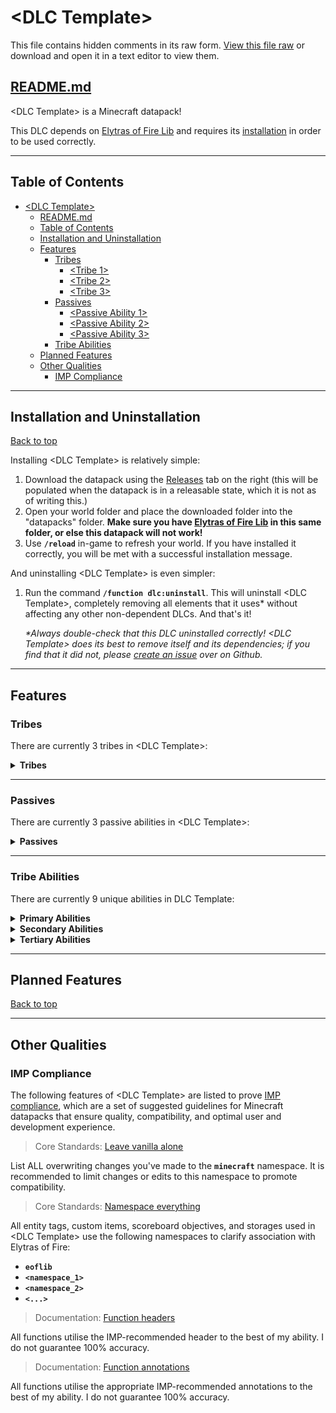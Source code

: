# \<DLC Template>

This file contains hidden comments in its raw form. [View this file raw](https://raw.githubusercontent.com/iHeronGH/DLC-Template/main/readme.md) or download and open it in a text editor to view them.

## [README.md](#readmemd)

[//]: # (This is where you can describe your datapack. Explain that it depends on the Elytras of Fire library in order to work, along with a small summary on the datapack.)

\<DLC Template> is a Minecraft datapack!

This DLC depends on [Elytras of Fire Lib](https://github.com/iHeronGH/Elytras-of-Fire-Lib) and requires its [installation](#installation-and-uninstallation) in order to be used correctly.

---

## Table of Contents

- [\<DLC Template\>](#dlc-template)
  - [README.md](#readmemd)
  - [Table of Contents](#table-of-contents)
  - [Installation and Uninstallation](#installation-and-uninstallation)
  - [Features](#features)
    - [Tribes](#tribes)
      - [\<Tribe 1\>](#tribe-1)
      - [\<Tribe 2\>](#tribe-2)
      - [\<Tribe 3\>](#tribe-3)
    - [Passives](#passives)
      - [\<Passive Ability 1\>](#passive-ability-1)
      - [\<Passive Ability 2\>](#passive-ability-2)
      - [\<Passive Ability 3\>](#passive-ability-3)
    - [Tribe Abilities](#tribe-abilities)
  - [Planned Features](#planned-features)
  - [Other Qualities](#other-qualities)
    - [IMP Compliance](#imp-compliance)

---

## Installation and Uninstallation

[Back to top](#)

[//]: # (Under the Installation section, explain how to best or most easily download and install your datapack. Typically this will be by downloading the repository as a .zip, or can be via the Releases tab on the right of the main repository page.)

Installing \<DLC Template> is relatively simple:

1. Download the datapack using the [Releases](https://github.com/iHeronGH/DLC-Template/releases) tab on the right (this will be populated when the datapack is in a releasable state, which it is not as of writing this.)
2. Open your world folder and place the downloaded folder into the "datapacks" folder. **Make sure you have [Elytras of Fire Lib](https://github.com/iHeronGH/Elytras-of-Fire-Lib) in this same folder, or else this datapack will not work!**
3. Use **`/reload`** in-game to refresh your world. If you have installed it correctly, you will be met with a successful installation message.

[//]: # (DEVELOPERS!!! This is very important! ALWAYS, ALWAYS, ALWAYS ensure that your DLC uninstalls COMPLETELY AND ENTIRELY. Leaving remnants of your datapack is 1. unprofessional, 2. messy, and 3. confusing for everyone involved. It makes updating your datapack for you and your users extremely hasslesome as it's nigh unpredictable to recognise and clean after an update is pushed, so ALWAYS ENSURE YOUR UNINSTALL METHODS FUNCTIONS CORRECTLY!)

And uninstalling \<DLC Template> is even simpler:

1. Run the command **`/function dlc:uninstall`**. This will uninstall \<DLC Template>, completely removing all elements that it uses\* without affecting any other non-dependent DLCs. And that's it!

    *\*Always double-check that this DLC uninstalled correctly! \<DLC Template> does its best to remove itself and its dependencies; if you find that it did not, please [create an issue](https://github.com/<username>/<repository>/issues) over on Github.*

---

## Features

[//]: # (The Features page will describe the... well, different features in your datapack. By default the included feature sub-headings are Tribes and Abilities, but others can be included or left out as you see fit.)

### Tribes

[//]: # (Here you will detail the tribes that are included in your datapack. It is recommended to list their passive AND active attributes, but any other information you feel can be included is excellent as well.)

There are currently 3 tribes in \<DLC Template>:

<details>

**<summary>Tribes</summary>**

#### <Tribe 1>

Passive Abilities: [<Passive Ability 1>](#passive-ability-1)<br>
Primary Ability: [<Primary Ability 1>](#tribe-abilities)<br>
Secondary Ability: [<Secondary Ability 1>](#tribe-abilities)<br>
Tertiary Ability: [<Tertiary Ability 1>](#tribe-abilities)

Innate Attributes:

- Effect 1
- Effect 2
- Effect 3

#### <Tribe 2>

Passive Abilities: [<Passive Ability 2>](#passive-ability-2)<br>
Primary Ability: [<Primary Ability 2>](#tribe-abilities)<br>
Secondary Ability: [<Secondary Ability 2>](#tribe-abilities)<br>
Tertiary Ability: [<Tertiary Ability 2>](#tribe-abilities)

Innate Attributes:

- Effect 1
- Effect 2
- Effect 3

#### <Tribe 3>

Passive Abilities: [<Passive Ability 3>](#passive-ability-3)<br>
Primary Ability: [<Primary Ability 3>](#tribe-abilities)<br>
Secondary Ability: [<Secondary Ability 3>](#tribe-abilities)<br>
Tertiary Ability: [<Tertiary Ability 3>](#tribe-abilities)

Innate Attributes:

- Effect 1
- Effect 2
- Effect 3

</details>

---

### Passives

There are currently 3 passive abilities in \<DLC Template>:

<details>

**<summary> Passives </summary>**

[Back to top](#)

#### <Passive Ability 1>

<Passive Ability 1> is a [<Tribe 1>](#tribe-1) passive ability.

| Level | Activation | Effect | Charge Duration | Cooldown |
| :---: | :--------: | :----: | :-------------: | :------: |
|   1   |    ---     |  ---   |       ---       |   ---    |
|   2   |    ---     |  ---   |       ---       |   ---    |
|   3   |    ---     |  ---   |       ---       |   ---    |

#### <Passive Ability 2>

<Passive Ability 2> is a [<Tribe 2>](#tribe-2) passive ability.

| Level | Activation | Effect | Charge Duration | Cooldown |
| :---: | :--------: | :----: | :-------------: | :------: |
|   1   |    ---     |  ---   |       ---       |   ---    |
|   2   |    ---     |  ---   |       ---       |   ---    |
|   3   |    ---     |  ---   |       ---       |   ---    |

#### <Passive Ability 3>

<Passive Ability 3> is a [<Tribe 3>](#tribe-3) passive ability.

| Level | Activation | Effect | Charge Duration | Cooldown |
| :---: | :--------: | :----: | :-------------: | :------: |
|   1   |    ---     |  ---   |       ---       |   ---    |
|   2   |    ---     |  ---   |       ---       |   ---    |
|   3   |    ---     |  ---   |       ---       |   ---    |

</details>

---

### Tribe Abilities

[//]: # (This section is for describing the details of your datapack's abilities. It is recommended to list how many there are along with their effects and other information about them.)

There are currently 9 unique abilities in DLC Template:

<details>

**<summary> Primary Abilities </summary>**

[Back to top](#)

|       Ability       |        Tribes         | Cooldown | Activation | Self Effects | Enemy Effects |
| :-----------------: | :-------------------: | :------: | :--------: | :----------: | :-----------: |
| <Primary Ability 1> | [<Tribe 1>](#tribe-1) |   ---    |    ---     |     ---      |      ---      |
| <Primary Ability 2> | [<Tribe 2>](#tribe-2) |   ---    |    ---     |     ---      |      ---      |
| <Primary Ability 3> | [<Tribe 3>](#tribe-3) |   ---    |    ---     |     ---      |      ---      |

</details>

<details>

**<summary> Secondary Abilities </summary>**

[Back to top](#)

|        Ability        |        Tribes         | Cooldown | Activation | Self Effects | Enemy Effects |
| :-------------------: | :-------------------: | :------: | :--------: | :----------: | :-----------: |
| <Secondary Ability 1> | [<Tribe 1>](#tribe-1) |   ---    |    ---     |     ---      |      ---      |
| <Secondary Ability 2> | [<Tribe 2>](#tribe-2) |   ---    |    ---     |     ---      |      ---      |
| <Secondary Ability 3> | [<Tribe 3>](#tribe-3) |   ---    |    ---     |     ---      |      ---      |

</details>

<details>

**<summary> Tertiary Abilities </summary>**

[Back to top](#)

|       Ability        |        Tribes         | Cooldown | Activation | Self Effects | Enemy Effects |
| :------------------: | :-------------------: | :------: | :--------: | :----------: | :-----------: |
| <Tertiary Ability 1> | [<Tribe 1>](#tribe-1) |   ---    |    ---     |     ---      |      ---      |
| <Tertiary Ability 2> | [<Tribe 2>](#tribe-2) |   ---    |    ---     |     ---      |      ---      |
| <Tertiary Ability 3> | [<Tribe 3>](#tribe-3) |   ---    |    ---     |     ---      |      ---      |

</details>

---

## Planned Features

[Back to top](#)

---

## Other Qualities

[//]: # (Here, you are welcome to describe other factors of your datapack to as little or as great of detail you like. By default, the "IMP Compliance" section is included as IMP is generally a good set of guidelines to follow when it comes to datapack creation. You can find out more about IMP here: https://github.com/Arcensoth/imp-spec)

### IMP Compliance

The following features of \<DLC Template> are listed to prove [IMP compliance](https://github.com/Arcensoth/imp-spec), which are a set of suggested guidelines for Minecraft datapacks that ensure quality, compatibility, and optimal user and development experience.

> Core Standards: [Leave vanilla alone](https://github.com/Arcensoth/imp-spec/blob/master/docs/imp_core.md#1-leave-vanilla-alone)

List ALL overwriting changes you've made to the **`minecraft`** namespace. It is recommended to limit changes or edits to this namespace to promote compatibility.

> Core Standards: [Namespace everything](https://github.com/Arcensoth/imp-spec/blob/master/docs/imp_core.md#2-namespace-everything)

All entity tags, custom items, scoreboard objectives, and storages used in \<DLC Template> use the following namespaces to clarify association with Elytras of Fire:

- **`eoflib`**
- **`<namespace_1>`**
- **`<namespace_2>`**
- **`<...>`**

> Documentation: [Function headers](https://github.com/Arcensoth/imp-spec/blob/master/docs/imp_doc.md#function-headers)

All functions utilise the IMP-recommended header to the best of my ability. I do not guarantee 100% accuracy.

> Documentation: [Function annotations](https://github.com/Arcensoth/imp-spec/blob/master/docs/imp_doc.md#function-annotations)

All functions utilise the appropriate IMP-recommended annotations to the best of my ability. I do not guarantee 100% accuracy.
